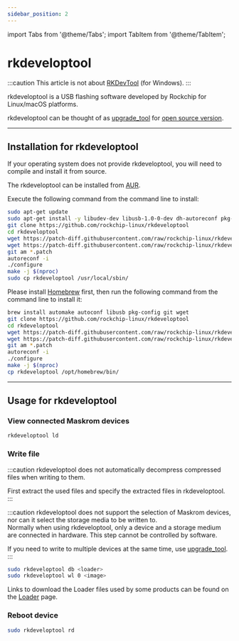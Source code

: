 ```yaml
---
sidebar_position: 2
---
```


import Tabs from '@theme/Tabs';
import TabItem from '@theme/TabItem';

# rkdeveloptool

:::caution
This article is not about [RKDevTool](RKDevTool) (for Windows).
:::

rkdeveloptool is a USB flashing software developed by Rockchip for Linux/macOS platforms.

rkdeveloptool can be thought of as [upgrade_tool](upgrade_tool) for [open source version](https://opensource.rock-chips.com/wiki_Rkdeveloptool).

---

## Installation for rkdeveloptool

If your operating system does not provide rkdeveloptool, you will need to compile and install it from source.

<Tabs queryString="host_os">
<TabItem value="Arch Linux">

The rkdeveloptool can be installed from [AUR](https://aur.archlinux.org/packages/rkdeveloptool).

</TabItem>
<TabItem value="Debian">

Execute the following command from the command line to install:

```bash
sudo apt-get update
sudo apt-get install -y libudev-dev libusb-1.0-0-dev dh-autoreconf pkg-config libusb-1.0 build-essential git wget
git clone https://github.com/rockchip-linux/rkdeveloptool
cd rkdeveloptool
wget https://patch-diff.githubusercontent.com/raw/rockchip-linux/rkdeveloptool/pull/73.patch
wget https://patch-diff.githubusercontent.com/raw/rockchip-linux/rkdeveloptool/pull/85.patch
git am *.patch
autoreconf -i
./configure
make -j $(nproc)
sudo cp rkdeveloptool /usr/local/sbin/
```

</TabItem>
<TabItem value="macOS">

Please install [Homebrew](https://brew.sh/) first, then run the following command from the command line to install it:

```bash
brew install automake autoconf libusb pkg-config git wget
git clone https://github.com/rockchip-linux/rkdeveloptool
cd rkdeveloptool
wget https://patch-diff.githubusercontent.com/raw/rockchip-linux/rkdeveloptool/pull/73.patch
wget https://patch-diff.githubusercontent.com/raw/rockchip-linux/rkdeveloptool/pull/85.patch
git am *.patch
autoreconf -i
./configure
make -j $(nproc)
cp rkdeveloptool /opt/homebrew/bin/
```

</TabItem>
</Tabs>

---

## Usage for rkdeveloptool

### View connected Maskrom devices

```bash
rkdeveloptool ld
```

### Write file

:::caution
rkdeveloptool does not automatically decompress compressed files when writing to them.

First extract the used files and specify the extracted files in rkdeveloptool.
:::

:::caution
rkdeveloptool does not support the selection of Maskrom devices, nor can it select the storage media to be written to.  
Normally when using rkdeveloptool, only a device and a storage medium are connected in hardware. This step cannot be controlled by software.

If you need to write to multiple devices at the same time, use [upgrade_tool](upgrade_tool).
:::

```bash
sudo rkdeveloptool db <loader>
sudo rkdeveloptool wl 0 <image>
```

Links to download the Loader files used by some products can be found on the [Loader](Loader) page.

### Reboot device

```bash
sudo rkdeveloptool rd
```
